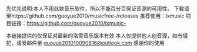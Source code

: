 先优先说明:本人不用此款音乐软件，所以不能百分百保证音源的可用性。
下载请至https://github.com/guoyue2010/musicfree-/releases
推荐使用：lxmusic
项目链接：https://github.com/guoyue2010/lxmusic-

本链接提供的仅保证对最新的洛雪音乐版本有效 本人仅提供他人创音源，如有侵犯，请发邮件至 guoyue201010090816@outlook.com 感谢你的使用